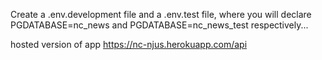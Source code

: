 Create a .env.development file and a .env.test file, where you will declare PGDATABASE=nc_news and PGDATABASE=nc_news_test respectively...

hosted version of app https://nc-njus.herokuapp.com/api